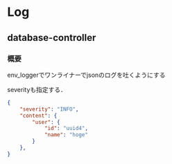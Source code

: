 # Log

## database-controller
### 概要
env_loggerでワンライナーでjsonのログを吐くようにする

severityも指定する．

```json
{
    "severity": "INFO",
    "content": {
        "user": {
            "id": "uuid4",
            "name": "hoge"
        }
    },
}
```